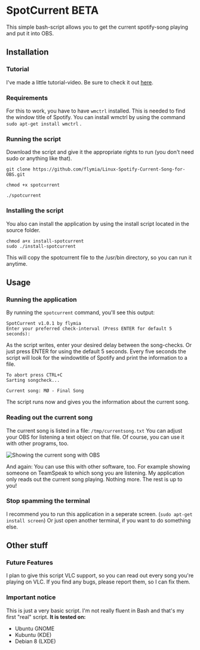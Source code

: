 # SpotCurrent BETA
This simple bash-script allows you to get the current spotify-song playing and put it into OBS.

## Installation
### Tutorial
I've made a little tutorial-video. Be sure to check it out [here](https://www.youtube.com/watch?v=QND0d5Enzo4).
### Requirements
For this to work, you have to have ```wmctrl``` installed. This is needed to find the window title of Spotify. 
You can install wmctrl by using the command ```sudo apt-get install wmctrl``` .

### Running the script
Download the script and give it the appropriate rights to run (you don't need sudo or anything like that).

```
git clone https://github.com/flymia/Linux-Spotify-Current-Song-for-OBS.git

chmod +x spotcurrent

./spotcurrent
```

### Installing the script
You also can install the application by using the install script located in the source folder.
```
chmod a+x install-spotcurrent
sudo ./install-spotcurrent
```
This will copy the spotcurrent file to the /usr/bin directory, so you can run it anytime.

## Usage
### Running the application
By running the ```spotcurrent``` command, you'll see this output:
```
SpotCurrent v1.0.1 by flymia
Enter your preferred check-interval (Press ENTER for default 5 seconds): 
```
As the script writes, enter your desired delay between the song-checks. Or just press ENTER for using the default 5 seconds. Every five seconds the script will look for the windowtitle of Spotify and print the information to a file.
```
To abort press CTRL+C
Sarting songcheck...

Current song: MØ - Final Song
```
The script runs now and gives you the information about the current song.

### Reading out the current song
The current song is listed in a file: ```/tmp/currentsong.txt```
You can adjust your OBS for listening a text object on that file. Of course, you can use it with other programs, too.

![Showing the current song with OBS](https://puu.sh/um3fw/5c7ca3cecf.png)

And again: You can use this with other software, too. For example showing someone on TeamSpeak to which song you are listening. My application only reads out the current song playing. Nothing more. The rest is up to you!

### Stop spamming the terminal
I recommend you to run this application in a seperate screen. (```sudo apt-get install screen```) Or just open another terminal, if you want to do something else.

## Other stuff
### Future Features
I plan to give this script VLC support, so you can read out every song you're playing on VLC. If you find any bugs, please report them, so I can fix them.

### Important notice
This is just a very basic script. I'm not really fluent in Bash and that's my first "real" script. **It is tested on:**

* Ubuntu GNOME
* Kubuntu (KDE)
* Debian 8 (LXDE)
